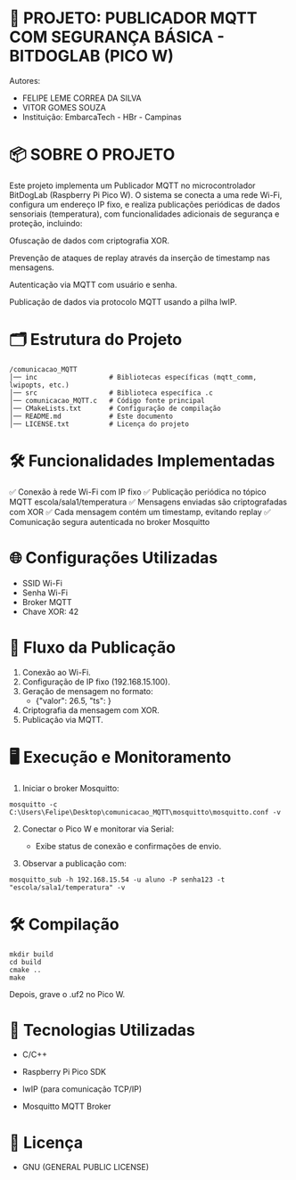 # 📄 PROJETO: PUBLICADOR MQTT COM SEGURANÇA BÁSICA - BITDOGLAB (PICO W)

Autores: 
- FELIPE LEME CORREA DA SILVA
- VITOR GOMES SOUZA
- Instituição: EmbarcaTech - HBr - Campinas

# 📦 SOBRE O PROJETO

Este projeto implementa um Publicador MQTT no microcontrolador BitDogLab (Raspberry Pi Pico W). O sistema se conecta a uma rede Wi-Fi, configura um endereço IP fixo, e realiza publicações periódicas de dados sensoriais (temperatura), com funcionalidades adicionais de segurança e proteção, incluindo:

Ofuscação de dados com criptografia XOR.

Prevenção de ataques de replay através da inserção de timestamp nas mensagens.

Autenticação via MQTT com usuário e senha.

Publicação de dados via protocolo MQTT usando a pilha lwIP.

# 🗂️ Estrutura do Projeto

```
/comunicacao_MQTT
│── inc                  # Bibliotecas específicas (mqtt_comm, lwipopts, etc.)
│── src                  # Biblioteca específica .c
│── comunicacao_MQTT.c   # Código fonte principal
│── CMakeLists.txt       # Configuração de compilação
│── README.md            # Este documento
│── LICENSE.txt          # Licença do projeto
``` 

# 🛠️ Funcionalidades Implementadas

✅ Conexão à rede Wi-Fi com IP fixo
✅ Publicação periódica no tópico MQTT escola/sala1/temperatura
✅ Mensagens enviadas são criptografadas com XOR
✅ Cada mensagem contém um timestamp, evitando replay
✅ Comunicação segura autenticada no broker Mosquitto

# 🌐 Configurações Utilizadas

- SSID Wi-Fi
- Senha Wi-Fi
- Broker MQTT
- Chave XOR: 42

# 🔗 Fluxo da Publicação

1. Conexão ao Wi-Fi.
2. Configuração de IP fixo (192.168.15.100).
3. Geração de mensagem no formato:
    - {"valor": 26.5, "ts": <timestamp>}
4. Criptografia da mensagem com XOR.
5. Publicação via MQTT.

# 🖥️ Execução e Monitoramento

1. Iniciar o broker Mosquitto:
```
mosquitto -c C:\Users\Felipe\Desktop\comunicacao_MQTT\mosquitto\mosquitto.conf -v
```

2. Conectar o Pico W e monitorar via Serial:

    - Exibe status de conexão e confirmações de envio.

3. Observar a publicação com:
```
mosquitto_sub -h 192.168.15.54 -u aluno -P senha123 -t "escola/sala1/temperatura" -v
```

# 🛠️ Compilação

```
mkdir build
cd build
cmake ..
make
```

Depois, grave o .uf2 no Pico W.

# 📌 Tecnologias Utilizadas

- C/C++

- Raspberry Pi Pico SDK

- lwIP (para comunicação TCP/IP)

- Mosquitto MQTT Broker

# 📜 Licença

- GNU (GENERAL PUBLIC LICENSE) 
